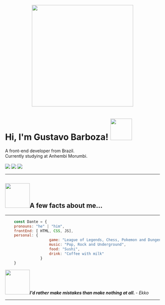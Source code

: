 
<p align="center"> <img  src="https://c.tenor.com/IeXeDuvMYPEAAAAd/no.gif" height="330" max-widht="100%">  </P>


<h1>Hi, I'm Gustavo Barboza! <img src="https://img1.picmix.com/output/stamp/normal/0/9/0/4/1604090_a14a5.gif" height="70px"></h1> 
<p>A front-end developer from Brazil. <br> Currently studying at Anhembi Morumbi.

   <br>
   <br>
   <a href="https://www.instagram.com/guto__dante/"> 
    <img src="https://img.shields.io/badge/Instagram-0078D4?style=for-the-badge&logo=instagram&logoColor=white"></a>
   <a href="https://www.linkedin.com/in/gustavo-barboza-5641601ab/">
    <img src= "https://img.shields.io/badge/LinkedIn-0078D4?style=for-the-badge&logo=linkedin&logoColor=white"></a>
   <a href="mailto:gustavobarboza2003@gmail.com.br">
    <img src="https://img.shields.io/badge/Microsoft_Outlook-0078D4?style=for-the-badge&logo=microsoft-outlook&logoColor=white"></a>
</p> 






----------
 <h2><img src="https://i.pinimg.com/originals/e9/38/d1/e938d18fc07a3ffd16b4864ef2f1308f.gif"  height="80">A few facts about me...</h2>

---------------------

```javascript
    const Dante = {
    pronouns: "he" | "him",
    frontEnd: [ HTML, CSS, JS],
    personal: {
                    game: "League of Legends, Chess, Pokemon and Dungens and Dragons",
                    music: "Pop, Rock and Underground",
                    food: "Sushi",
                    drink: "Coffee with milk"
                }
    }
```
<img src="https://78.media.tumblr.com/c15b061360fa577cfa6fa1868bc45962/tumblr_o2d65b8VYl1so9b4uo1_500.gif" height="80"><i><strong>I'd rather make mistakes than make nothing at all. </strong>
<cite>- Ekko</cite></i>


-------------------

